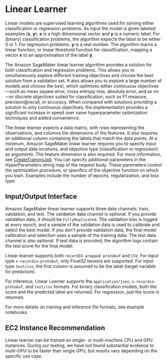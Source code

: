 # Linear Learner<a name="linear-learner"></a>

Linear models are supervised learning algorithms used for solving either classification or regression problems\. As input the model is given labeled examples \(**x**, **y**\)\. **x** is a high dimensional vector and **y** is a numeric label\. For \(binary\) classification problems, the algorithm expects the label to be either 0 or 1\. For regression problems, **y** is a real number\. The algorithm learns a linear function, or linear threshold function for classification, mapping a vector **x** to an approximation of the label **y**\. 

The Amazon SageMaker linear learner algorithm provides a solution for both classification and regression problems\. This allows you to simultaneously explore different training objectives and choose the best solution from a validation set\. It also allows you to explore a large number of models and choose the best, which optimizes either continuous objectives—such as mean square error, cross entropy loss, absolute error, and so on—or discrete objectives suited for classification, such as F1 measure, precision@recall, or accuracy\. When compared with solutions providing a solution to only continuous objectives, the implementation provides a significant increase in speed over naive hyperparameter optimization techniques and added convenience\. 

The linear learner expects a data matrix, with rows representing the observations, and columns the dimensions of the features\. It also requires an additional column containing the labels that match the data points\. At a minimum, Amazon SageMaker linear learner requires you to specify input and output data locations, and objective type \(classification or regression\) as arguments\. The feature dimension is also required\. For more information, see [CreateTrainingJob](API_CreateTrainingJob.md)\. You can specify additional parameters in the HyperParameters string map of the request body\. These parameters control the optimization procedure, or specifics of the objective function on which you train\. Examples include the number of epochs, regularization, and loss type\. 

## Input/Output Interface<a name="ll-input_output"></a>

Amazon SageMaker linear learner supports three data channels: train, validation, and test\. The validation data channel is optional\. If you provide validation data, it should be `FullyReplicated`\. The validation loss is logged at every epoch, and a sample of the validation data is used to calibrate and select the best model\. If you don't provide validation data, the final model calibration and selection uses a sample of the training data\. The test data channel is also optional\. If test data is provided, the algorithm logs contain the test score for the final model\.

Linear learner supports both `recordIO wrapped protobuf` and `CSV`\. For input type `x-recordio-protobuf`, only Float32 tensors are supported\. For input type `text/csv`, the first column is assumed to be the label \(target variable for prediction\)\.

For inference, Linear Learner supports the `application/json`, `x-recordio-protobuf`, and `text/csv` formats\. For binary classification models, both the score and the predicted label are returned\. For regression, just the score is returned\.

For more details on training and inference file formats, see example notebooks\.

## EC2 Instance Recommendation<a name="ll-instances"></a>

Linear learner can be trained on single\- or multi\-machine CPU and GPU instances\. During our testing, we have not found substantial evidence to multi\-GPU to be faster than single GPU, but results vary depending on the specific use case\.